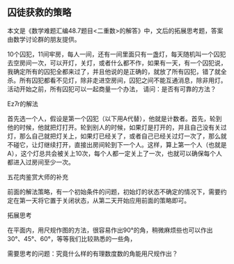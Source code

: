 ## 囚徒获救的策略

本文是《数学难题汇编48.7题目<二重数>的解答》中，文后的拓展思考题，答案由数学讨论群的朋友提供。

10个囚犯，11间牢房，每人一间，还有一间里面只有一盏灯，每天随机叫一个囚犯去空房间一次，可以开灯，关灯，或者什么都不作，如果有一天，有一个囚犯说，我确定所有的囚犯全都来过了，并且他说的是正确的，就放了所有囚犯，错了就全杀。所有囚犯都看不见灯，除非走进空房间，囚犯之间不能互通消息，除非用灯。活动开始之前，所有囚犯可以一起商量一个办法，
请问：是否有可靠的方法？

Ez7r的解法

首先选一个人，假设是第一个囚犯（以下用A代替），他就是计数者。首先，轮到他的时候，他就把灯打开。轮到别人的时候，如果灯是打开的，并且自己没有关过灯，那么自己就把灯关上，如果灯已经关了，或者自己已经关过灯一次了，那么就不碰它，让灯继续打开，直接出房间轮到下一个人。这样，算上第一个人（也就是A），这个灯总共会被关上10次，每个人都一定关上了一次，也就可以确保每个人都进入过房间至少一次。

五花肉鉴赏大师的补充

前面的解法策略，有一个初始条件的问题，初始灯的状态不确定的情况下，需要约定在第一天将它置于关闭状态，从第二天开始应用前面的策略即可。


拓展思考

在平面内，用尺规作图的方法，很容易作出90°的角，稍微麻烦些也可以作出30°、45°、60°，等等我们比较熟悉的一些角，

需要思考的问题：​究竟什么样的有理数度数的角能用尺规作出？
